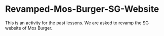 # Revamped-Mos-Burger-SG-Website
This is an activity for the past lessons. We are asked to revamp the SG website of Mos Burger.
